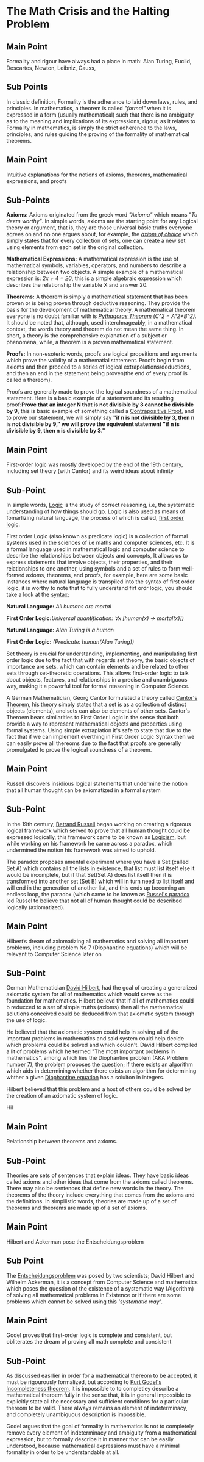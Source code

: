 # The Math Crisis and the Halting Problem


## Main Point
Formality and rigour have always had a place in math: Alan Turing, Euclid, Descartes, Newton, Leibniz, Gauss, 

## Sub Points
In classic definition, Formality is the adherance to laid down laws, rules, and principles. In mathematics, a theorem is called _"formal"_ when it is expressed in a form (usually mathematical) such that there is no ambiguity as to the meaning and implications of its expressions, rigour, as it relates to Formality in mathematics, is simply the strict adherence to the laws, principles, and rules guiding the proving of the formality of mathematical theorems. 



## Main Point
Intuitive explanations for the notions of axioms, theorems, mathematical expressions, and proofs

  ## Sub-Points
**Axioms:** Axioms originated from the greek word _"Axioma"_ which means  _"To deem worthy"_. In simple words, axioms are the starting point for any Logical theory or argument, that is, 	they are those universal basic truths everyone agrees on and no one argues about, for example, the _[axiom of choice](https://en.wikipedia.org/wiki/Axiom_of_choice)_ which simply states that 
for every collection of sets, one can create a new set using elements from each set in the original collection.

**Mathematical Expressions:** A mathematical expression is the use of mathematical symbols, variables, operators, and numbers to describe a relationship between two objects. A simple example of a mathematical expression is: _2x + 4 = 20_, this is a simple algebraic expression which describes the relationship the variable X and answer 20.

**Theorems:** A theorem is simply a mathematical statement that has been proven or is being proven through deductive reasoning. They provide the basis for the development of mathematical theory. A mathematical theorem everyone is no doubt familiar with is _[Pythagoras Theorem](https://en.wikipedia.org/wiki/Pythagorean_theorem) (C^2 = A^2+B^2)_. It should be noted that, although, used interchnageably, in a mathematical context, the words theory and theorem do not mean the same thing. In short, a theory is the comprehensive explanation of a subject or phenomena, while, a theorem is a proven mathematical statement. 

**Proofs:** In non-esoteric words, proofs are logical propsitions and arguments which prove the validity of a mathematial statement. Proofs begin from axioms and then proceed to a series of logical extrapolations/deductions, and then an end in the statement being proven(the end of every proof is called a thereom). 

Proofs are generally made to prove the logical soundness of a mathematical statement. Here is a basic example of a statement and its resulting proof:**Prove that an integer N that is not divisible by 3 cannot be divisible by 9**, this is basic example of something called a [Contrapositive Proof](https://en.wikipedia.org/wiki/Proof_by_contrapositive), and to prove our statement, we will simply say  **"if n is not divisible by 3, then n is not divisible by 9," we will prove the equivalent statement "if n is divisible by 9, then n is divisible by 3."**

## Main Point

First-order logic was mostly developed by the end of the 19th century, including set theory (with Cantor) and its weird ideas about infinity

## Sub-Point
In simple words, [Logic](https://en.wikipedia.org/wiki/Logic) is the study of correct reasoning, i.e, the systematic understanding of how things should go. Logic is also used as means of fomarlizing natural language, the process of which is called, [first order logic](https://en.wikipedia.org/wiki/First-order_logic).

First order Logic (also known as predicate logic) is a collection of formal systems used in the sciences of i.e maths and computer sciences, etc. It is a formal language used in mathematical logic and computer science to describe the relationships between objects and concepts, It allows us to express statements that involve objects, their properties, and their relationships to one another, using symbols and a set of rules to form well-formed axioms, theorems, and proofs, for example, here are some basic instances where natural language is transpiled into the syntax of first order logic, it is worthy to note that to fully understand firt ordr logic, you should take a look at the [syntax](https://en.wikipedia.org/wiki/First-order_logic#Syntax); 

**Natural Language:** _All humans are mortal_ 

**First Order Logic:**_Universal quantification: ∀x [human(x) → mortal(x)])_

**Natural Language:** _Alan Turing is a human_

**First Order Logic:** _(Predicate: human(Alan Turing))_

Set theory is crucial for understanding, implementing, and manipulating first order logic due to the fact that with regards set theory, the basic objects of importance are sets, which can contain elements and be related to other sets through set-theoretic operations. This allows first-order logic to talk about objects, features, and relationships in a precise and unambiguous way, making it a powerful tool for formal reasoning in Computer Science.

A German Mathematician, Georg Cantor formulated a theory called [Cantor's Theorem](https://en.wikipedia.org/wiki/Cantor%27s_theorem), his theory simply states that a set is as a collection of distinct objects (elements), and sets can also be elements of other sets. Cantor's Theroem bears similarities to First Order Logic in the sense that both provide a way to represent mathematical objects and properties using formal systems. Using simple extraplation it's safe to state that due to the fact that if we can implement everthing in First Order Logic Syntax then we can easily prove all thereoms due to the fact that proofs are generally promulgated to prove the logical soundness of a theorem. 


## Main Point
Russell discovers insidious logical statements that undermine the notion that all human thought can be axiomatized in a formal system 

## Sub-Point
In the 19th century, [Betrand Russell](https://en.wikipedia.org/wiki/Bertrand_Russell) began working on creating a rigorous logical framework which served to prove that all human thought could be expressed logically, this framework came to be known as [Logicism](https://en.wikipedia.org/wiki/Logicism), but while working on his framework he came across a paradox, which undermined the notion his framework was aimed to uphold. 

The paradox proposes amental experiment where you have a Set (called Set A) which contains all the lists in existence, that list must list itself else it would be incomplete, but if that Set(Set A) does list itself then it is transformed into another set (Set B) which will in turn need to list itself and will end in the generation of another list, and this ends up becoming an endless loop, the paradox (which came to be known as [Russel's paradox](https://en.wikipedia.org/wiki/Russell%27s_paradox#:~:text=In%20mathematical%20logic%2C%20Russell's%20paradox,comprehension%20principle%20leads%20to%20contradictions.) led Russel to believe that not all of human thought could be described logically (axiomatized).


## Main Point

Hilbert’s dream of axiomatizing all mathematics and solving all important problems, including problem No 7 (Diophantine equations) which will be relevant to Computer Science later on

## Sub-Point
German Mathematician [David Hilbert](https://en.wikipedia.org/wiki/David_Hilbert), had the goal of creating a generalized axiomatic system for all of mathematics which would serve as the foundation for mathematics. Hilbert believd that if all of mathematics could b reducced to a set of simple truths (axioms) then all the mathematical solutions conceived could be deduced from that axiomatic system through the use of logic. 

He believed that the axiomatic system could help in solving all of the important problems in mathematics and said system could help decide which problems could be solved and which couldn't. David Hilbert compiled a lit of problems which he termed "The most important problems in mathematics", among which lies the Diophantine problem (AKA Problem number 7), the problem proposes the question; if there exists an algorithm which aids in determining whether there exists an algorithm for determining whther a given [Diophantine equation](https://en.wikipedia.org/wiki/Diophantine_equation#:~:text=In%20mathematics%2C%20a%20Diophantine%20equation,monomials%2C%20each%20of%20degree%20one.) has a soluiton in integers. 

Hilbert believed that this problem and a host of others could be solved by the creation of an axiomatic system of logic.

Hil


## Main Point
Relationship between theorems and axioms.

## Sub-Point
Theories are sets of sentences that explain ideas. They have basic ideas called axioms and other ideas that come from the axioms called theorems. There may also be sentences that define new words in the theory. The theorems of the theory include everything that comes from the axioms and the definitions. In simpllistic words, theories are made up of a set of theorems and theorems are made up of a set of axioms. 



 

## Main Point

Hilbert and Ackerman pose the Entscheidungsproblem

## Sub Point
The [Entscheidungsproblem](https://en.wikipedia.org/wiki/Entscheidungsproblem) was posed by two scientists; David Hilbert and Wilhelm Ackerman, it is a concept from Computer Science and mathematics which poses the question of the existence of a systematic way (Algorithm) of solving all mathematical problems in Existence or if there are some problems which cannot be solved using this _'systematic way'_.




## Main Point

Godel proves that first-order logic is complete and consistent, but obliterates the dream of proving all math complete and consistent

## Sub-Point
As discussed easrlier in order for a mathematical thereom to be accepted, it must be rigourously formalized, but according to [Kurt Godel's Incompleteness theorem](https://en.wikipedia.org/wiki/G%C3%B6del%27s_incompleteness_theorems), it is impossible to to completley describe a mathematical theroem fully in the sense that, it is in general impossible to explicitly state all the necessary and sufficient conditions for a particular thereom to be valid. There always remains an element of indeterminacy, and completely unambiguous description is impossible. 

Godel argues that the goal of formality in mathematics is not to completely remove every element of indeterminacy and ambiguity from a mathematical expression, but to formally describe it in manner that can be easily understood, because mathematical expressions must have a minimal formality in order to be understandable at all.
